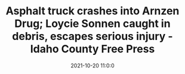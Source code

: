 ---
"title": "Asphalt truck crashes into Arnzen Drug; Loycie Sonnen caught in debris, escapes serious injury - Idaho County Free Press"
"date": "2021-10-20 11:0:0"
"feed_name": "GOOGLENEWSCONSTRUCTION"
"feed_website": "https://news.google.com/search?q=construction%2Bincident&hl=en-US&gl=US&ceid=US:en"
"feed_rss": "https://news.google.com/rss/search?q=construction%2Bincident&hl=en-US&gl=US&ceid=US:en"
"link": "https://www.idahocountyfreepress.com/news/asphalt-truck-crashes-into-arnzen-drug-loycie-sonnen-caught-in-debris-escapes-serious-injury/article_3dfd8a3e-311e-11ec-97fe-b3895593d400.html"
"source": "{'href': 'https://www.idahocountyfreepress.com', 'title': 'Idaho County Free Press'}"
"file": "_posts/2021-1-1-c515e7552d8cc6a3b755be405ceebbea0b9d2e8c.md"
"accident": "0"
"drilling": "0"
"represented_by": "0"
"dead": "0"
"injured": "0"
"arrested": "0"
"place": "unknown place"
"where": "unknown site"
"causes": "unknown"
"place_uri": "unknown place"
---